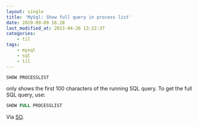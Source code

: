 ```yaml
---
layout: single
title: 'MySql: Show full query in process list'
date: 2019-09-09 16.28
last_modified_at: 2023-04-26 13:22:37
categories:
    - til
tags:
    - mysql
    - sql
    - til
---
```


```sql
SHOW PROCESSLIST
```

only shows the first 100 characters of the running SQL query. To get the full SQL query, use:

```sql
SHOW FULL PROCESSLIST
```

Via [SO](https://stackoverflow.com/a/3638697/1257318).
